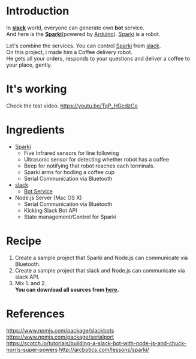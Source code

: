 # Introduction
In **[slack](https://slack.com/)** world, everyone can generate own **bot** service.  
And here is the **[Sparki](http://arcbotics.com/products/sparki/)**(powered by [Arduino](https://www.arduino.cc/)). [Sparki](http://arcbotics.com/products/sparki/) is a robot.  

Let's combine the services. You can control [Sparki](http://arcbotics.com/products/sparki/) from [slack](https://slack.com/).  
On this project, i made him a Coffee delivery robot.  
He gets all your orders, responds to your questions and deliver a coffee to your place, gently.

# It's working
Check the test video.
https://youtu.be/TqP_HGcdzCo

# Ingredients
* [Sparki](http://arcbotics.com/products/sparki/)
  * Five Infrared sensors for line following
  * Ultrasonic sensor for detecting whether robot has a coffee
  * Beep for notifying that robot reaches each terminals.
  * Sparki arms for hodling a coffee cup
  * Serial Communication via Bluetooth
* [slack](https://slack.com/)
  * [Bot Service](https://api.slack.com/bot-users)
* Node.js Server (Mac OS X)
  * Serial Communication via Bluetooth
  * Kicking Slack Bot API
  * State management/Control for Sparki

# Recipe
1. Create a sample project that Sparki and Node.js can communicate via Bluetooth.  
2. Create a sample project that slack and Node.js can communicate via slack API.  
3. Mix 1. and 2.  
**You can download all sources from [here](https://github.com/dosuken123/CoffeeServeRobot).**  

# References
https://www.npmjs.com/package/slackbots
https://www.npmjs.com/package/serialport
https://scotch.io/tutorials/building-a-slack-bot-with-node-js-and-chuck-norris-super-powers
http://arcbotics.com/lessons/sparki/
